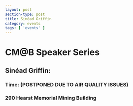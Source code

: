 ```yaml
---
layout: post
section-type: post
title: Sinéad Griffin
category: events
tags: [ 'events' ]
---
```

# CM@B Speaker Series
## Sinéad Griffin: 
### Time: (POSTPONED DUE TO AIR QUALITY ISSUES)
### 290 Hearst Memorial Mining Building



